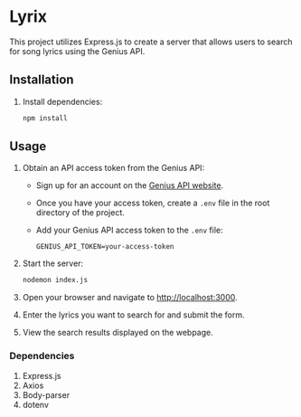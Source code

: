 # Lyrix

This project utilizes Express.js to create a server that allows users to search for song lyrics using the Genius API.

## Installation

1. Install dependencies:

    ```bash
    npm install
    ```

## Usage

1. Obtain an API access token from the Genius API:
   - Sign up for an account on the [Genius API website](https://genius.com/developers).
   - Once you have your access token, create a `.env` file in the root directory of the project.
   - Add your Genius API access token to the `.env` file:

     ```plaintext
     GENIUS_API_TOKEN=your-access-token
     ```

2. Start the server:

    ```bash
    nodemon index.js
    ```

3. Open your browser and navigate to [http://localhost:3000](http://localhost:3000).

4. Enter the lyrics you want to search for and submit the form.

5. View the search results displayed on the webpage.

### Dependencies

1. Express.js
2. Axios
3. Body-parser
4. dotenv


